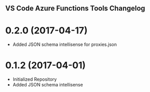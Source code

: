 ## VS Code Azure Functions Tools Changelog

<a name="0.2.0"></a>
# 0.2.0 (2017-04-17)

* Added JSON schema intellisense for proxies.json

<a name="0.1.2"></a>
# 0.1.2 (2017-04-01)

* Initialized Repository
* Added JSON schema intellisense

